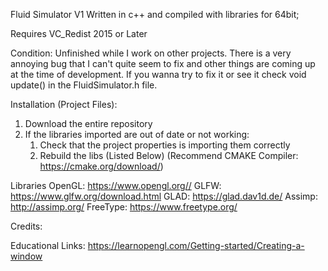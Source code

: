 Fluid Simulator V1
Written in c++ and compiled with libraries for 64bit;

Requires VC_Redist 2015 or Later

Condition:
	Unfinished while I work on other projects. There is a very annoying bug that I can't 
quite seem to fix and other things are coming up at the time of development. If you wanna 
try to fix it or see it check void update() in the FluidSimulator.h file.

Installation (Project Files):
1. Download the entire repository
2. If the libraries imported are out of date or not working:
	1. Check that the project properties is importing them correctly
	2. Rebuild the libs (Listed Below) (Recommend CMAKE Compiler: https://cmake.org/download/)

Libraries
OpenGL: https://www.opengl.org//
GLFW: https://www.glfw.org/download.html
GLAD: https://glad.dav1d.de/
Assimp: http://assimp.org/
FreeType: https://www.freetype.org/

Credits:

Educational Links:
https://learnopengl.com/Getting-started/Creating-a-window